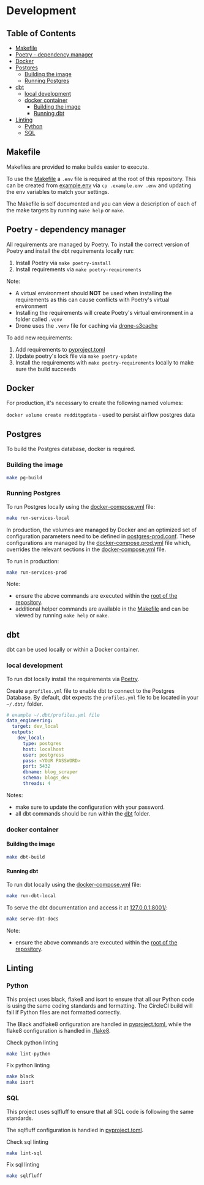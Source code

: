 # Development <!-- omit in toc -->

## Table of Contents <!-- omit in toc -->
- [Makefile](#makefile)
- [Poetry - dependency manager](#poetry---dependency-manager)
- [Docker](#docker)
- [Postgres](#postgres)
  - [Building the image](#building-the-image)
  - [Running Postgres](#running-postgres)
- [dbt](#dbt)
  - [local development](#local-development)
  - [docker container](#docker-container)
    - [Building the image](#building-the-image-1)
    - [Running dbt](#running-dbt)
- [Linting](#linting)
  - [Python](#python)
  - [SQL](#sql)

## Makefile

Makefiles are provided to make builds easier to execute.

To use the [Makefile](../Makefile) a `.env` file is required at the root of this repository. This can be created from [example.env](../.example.env) via `cp .example.env .env` and updating the env variables to match your settings.

The Makefile is self documented and you can view a description of each of the make targets by running `make help` or `make`.

## Poetry - dependency manager

All requirements are managed by Poetry. To install the correct version of Poetry and install the dbt requirements locally run:
1. Install Poetry via `make poetry-install` 
2. Install requirements via `make poetry-requirements`

Note: 
- A virtual environment should **NOT** be used when installing the requirements as this can cause conflicts with Poetry's virtual environment
- Installing the requirements will create Poetry's virtual environment in a folder called `.venv`
- Drone uses the `.venv` file for caching via [drone-s3cache](https://github.com/robertstettner/drone-s3cache)

To add new requirements:
1. Add requirements to [pyproject.toml](../pyproject.toml)
2. Update poetry's lock file via `make poetry-update`
3. Install the requirements with `make poetry-requirements` locally to make sure the build succeeds

## Docker

For production, it's necessary to create the following named volumes:

`docker volume create redditpgdata` - used to persist airflow postgres data

## Postgres

To build the Postgres database, docker is required.

### Building the image

```bash
make pg-build
```

### Running Postgres

To run Postgres locally using the [docker-compose.yml](../postgres/docker-compose.yml) file:

```bash
make run-services-local
```

In production, the volumes are managed by Docker and an optimized
set of configuration parameters need to be defined in [postgres-prod.conf](../postgres/postgres-prod.conf).
These configurations are managed by the [docker-compose.prod.yml](../postgres/docker-compose.prod.yml) file which, overrides the
relevant sections in the [docker-compose.yml](../postgres/docker-compose.yml) file. 

To run in production:

```bash
make run-services-prod
```

Note:
- ensure the above commands are executed within the [root of the repository](../.).
- additional helper commands are available in the [Makefile](../Makefile) and can be viewed by running `make help` or `make`.

## dbt

dbt can be used locally or within a Docker container.

### local development

To run dbt locally install the requirements via [Poetry](#poetry---dependency-manager).

Create a `profiles.yml` file to enable dbt to connect to the Postgres Database. By default, dbt expects the `profiles.yml` file to be located in your `~/.dbt/` folder.

```yaml
# example ~/.dbt/profiles.yml file
data_engineering:
  target: dev_local
  outputs:
    dev_local:
      type: postgres
      host: localhost
      user: postgress
      pass: <YOUR PASSWORD>
      port: 5432
      dbname: blog_scraper
      schema: blogs_dev
      threads: 4
```

Notes: 
- make sure to update the configuration with your password.
- all dbt commands should be run within the [dbt](../dbt/.) folder.

### docker container

#### Building the image

```bash
make dbt-build
```

#### Running dbt

To run dbt locally using the [docker-compose.yml](../postgres/docker-compose.yml) file:

```bash
make run-dbt-local
```

To serve the dbt documentation and access it at [127.0.0.1:8001/](http://127.0.0.1:8001/):

```bash
make serve-dbt-docs
```

Note:
- ensure the above commands are executed within the [root of the repository](../.).

## Linting

### Python

This project uses black, flake8 and isort to ensure that all our Python code is using the same coding standards and formatting. The CircleCI build will fail if Python files are not formatted correctly. 

The Black andflake8 onfiguration are handled in [pyproject.toml](../pyproject.toml), while the flake8 configuration is handled in [.flake8](../.flake8).

Check python linting

```bash
make lint-python
```

Fix python linting

```bash
make black
make isort
```

### SQL

This project uses sqlfluff to ensure that all SQL code is following the same standards.

The sqlfluff configuration is handled in [pyproject.toml](../pyproject.toml).

Check sql linting

```bash
make lint-sql
```

Fix sql linting

```bash
make sqlfluff
```
